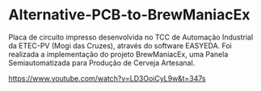 # Alternative-PCB-to-BrewManiacEx

Placa de circuito impresso desenvolvida no TCC de Automação Industrial da ETEC-PV (Mogi das Cruzes), através do software EASYEDA. Foi realizada a implementação do projeto BrewManiacEx, uma Panela Semiautomatizada para Produção de Cerveja Artesanal.

https://www.youtube.com/watch?v=LD3OoiCyL9w&t=347s


